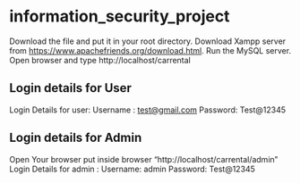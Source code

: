 # information_security_project

Download the file and put it in your root directory. Download Xampp server from https://www.apachefriends.org/download.html.
Run the MySQL server. Open browser and type http://localhost/carrental

## Login details for User
Login Details for user:
Username : test@gmail.com
Password: Test@12345

## Login details for Admin
Open Your browser put inside browser “http://localhost/carrental/admin”
Login Details for admin :
Username: admin
Password: Test@12345
